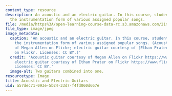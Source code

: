 ```yaml
---
content_type: resource
description: An acoustic and an electric guitar. In this course, students analyzed
  the instrumentation form of various assigned popular songs.
file: /media/https%3A/open-learning-course-data-rc.s3.amazonaws.com/21m-295-american-popular-music-fall-2014/a57dec71093e5b2433d7f4fd060d667e_21m-295f14.jpg
file_type: image/jpeg
image_metadata:
  caption: 'An acoustic and an electric guitar. In this course, students analyzed
    the instrumentation form of various assigned popular songs. (Acoustic guitar courtesy
    of Megan Allen on Flickr; electric guitar courtesy of [Ethan Prater](http://www.flickr.com/photos/eprater/8305906536/)
    on Flickr. Licenses: CC BY.)'
  credit: 'Acoustic guitar courtesy of Megan Allen on Flickr https://www.flickr.com/photos/smileeyface1993/8577502476/;
    electric guitar courtesy of Ethan Prater on Flickr https://www.flickr.com/photos/eprater/8305906536/.
    Licenses: CC BY.'
  image-alt: Two guitars combined into one.
resourcetype: Image
title: Acoustic and Electric Guitars
uid: a57dec71-093e-5b24-33d7-f4fd060d667e
---
```

